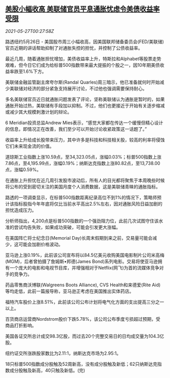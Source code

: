 <!--1622075462000-->
[美股小幅收高 美联储官员平息通胀忧虑令美债收益率受限](https://cn.reuters.com/article/usa-stocks-0526-wedn-idCNKCS2D800Z)
------

<div><i>2021-05-27T00:27:58Z</i></div><p>路透纽约5月26日 - 美国股市周三小幅收高，因美国联邦储备委员会(FED/美联储)官员近期的讲话帮助抑制了对通胀失控的担忧，并控制了公债收益率。</p><p>最近几周，随着通胀担忧增加，美债收益率上升，特斯拉和Alphabet等股票走势艰难，但今日它们成为给标普500指数带来最大提振的个股之一，因10年期美债收益率跌至1.6%下方。</p><p>美联储金融监管副主席夸尔斯(Randal Quarles)周三暗示，他已准备就何时开始减少美联储对经济的部分紧急支持展开讨论，不过他也强调需要保持耐心。</p><p>多名美联储官员近日就通胀问题发表了评论，坚称美联储认为通胀是暂时的，如果通胀开始过热，美联储有手段加以抑制。不过，他们也更接近于开始有关逐步缩减或减少其大规模刺激计划的辩论。</p><p>6 Meridian投资总监Andrew Mies表示，“感觉大家都在传达一个缓慢但精心设计的信息，即情况正在改善，我们至少可以开始讨论收紧政策这一话题了。”</p><p>收益率上升给成长股带来压力，其中许多是科技和科技相关股，较高的利率将侵蚀它们未来现金流的价值。</p><p>道琼斯工业指数上涨10.59点，至34,323.05点，涨幅0.03%；标普500指数上涨7.86点，至4,195.99点，涨幅0.19%；纳斯达克指数上涨80.82点，至13,738.00点，涨幅0.59%。</p><p>在通胀上升担忧在近几周引发股市波动后，所有人的目光都将聚焦于本周晚些时候将公布的受到密切关注的美国月度个人消费数据，这是美联储青睐的通胀指标。</p><p>路透的一项调查显示，在标普500指数距离纪录高位不到1%的情况下，策略师预计该指标股指今年年底将仅比当前水平高出2.5%左右，因对通胀风险日益加剧的担忧造成压力。</p><p>分析师指出，4,200点是标普500指数的一个强劲阻力位，此前几次试图守住该水准的尝试均告失败，如果成功突破，可能会引发更大涨幅。</p><p>在美国阵亡将士纪念日(Memorial Day)长周末假期到来之前，交易量可能会减少，这可能会加剧价格波动。</p><p>亚马逊上涨0.19%，此前该公司宣布将以84.5亿美元收购美国电影制片公司米高梅(MGM)，后者曾拍摄了詹姆斯•邦德(James Bond)系列电影。交易将使亚马逊拥有一个庞大的电影和电视节目库，并增强相对于Netflix(网飞)为首的流媒体竞争对手的竞争力。</p><p>药品零售商沃博联(Walgreens Boots Alliance), CVS Health和来德爱(Rite Aid)等均走低，此前一篇报导称，亚马逊正考虑在美国推出实体药店。</p><p>福特汽车股价上涨8.51%，此前该公司公布计划将电气化方面的支出提高三分之一以上。</p><p>百货商店运营商Nordstrom股价下跌5.78%，该公司公布季度亏损超过预期，受商品打折影响。</p><p>美国各证交所总计成交98.3亿股，而过去20个完整交易日的日均成交量为104.3亿股。</p><p>纽约证交所涨跌股家数比为2.11:1，纳斯达克市场为2.95:1。</p><p>18只标普500指数成分股触及52周新高，没有成分股触及新低；62只纳斯达克指数成分股触及新高，40只触及新低。(完)</p>
